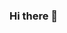 ### Hi there 👋

<!--
**yivangeline/yivangeline** is a ✨ _special_ ✨ repository because its `README.md` (this file) appears on your GitHub profile.

Here are some ideas to get you started:

- 🔭 I’m currently working on McMaster Health and Radiation Physics
- 🌱 I’m currently a first year master student and learning Health Physics
- 👯 I’m looking to collaborate on Coding
- 🤔 I’m looking for help with my coding
- 💬 Ask me about anything 
- 📫 How to reach me: yivangeline
- 😄 Pronouns: ...
- ⚡ Fun fact: ...
-->
